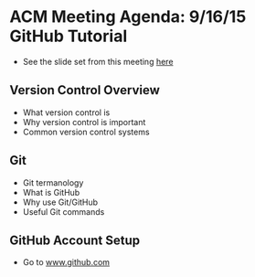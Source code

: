 # ACM Meeting Agenda: 9/16/15</br>GitHub Tutorial
- See the slide set from this meeting [here](https://docs.google.com/presentation/d/1-oe6xgQcbFkj71cwh6pxaZhx2uJi1d3a_4yUoda7kvk/edit#slide=id.g3c3787317_128)

## Version Control Overview
- What version control is
- Why version control is important
- Common version control systems

## Git
- Git termanology
- What is GitHub
- Why use Git/GitHub
- Useful Git commands

## GitHub Account Setup
- Go to www.github.com
